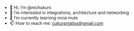 - 👋 Hi, I’m @mchukurs
- 👀 I’m interested in integrations, architecture and networking
- 🌱 I’m currently learning mcia mule
- 📫 How to reach me: cukursmatiss@gmail.com

<!---
mchukurs/mchukurs is a ✨ special ✨ repository because its `README.md` (this file) appears on your GitHub profile.
You can click the Preview link to take a look at your changes.
--->
